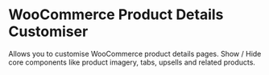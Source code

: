 WooCommerce Product Details Customiser
======================================

Allows you to customise WooCommerce product details pages. Show / Hide core components like product imagery, tabs, upsells and related products.